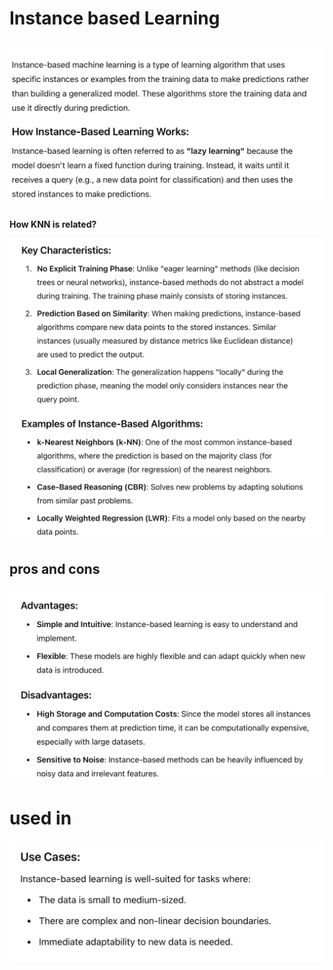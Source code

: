 # Instance based Learning

![alt text](image-7.png)
---


**How KNN is related?**

![alt text](image-8.png)

## pros and cons

![alt text](image-9.png)

# used in
![alt text](image-10.png)